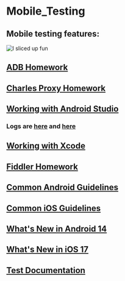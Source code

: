 # Mobile_Testing
## Mobile testing features:
![I sliced up fun](https://github.com/MariaDash/Mobile_Testing/blob/main/I%20sliced%20up%20fun.png)
## [ADB Homework](https://github.com/MariaDash/Mobile_Testing/tree/ADB_Debugging)
## [Charles Proxy Homework](https://github.com/MariaDash/Mobile_Testing/tree/Charles_Proxy)
## <a href="https://youtu.be/_Hin1l1Er8Y">Working with Android Studio</a>
### Logs are [here](https://github.com/MariaDash/Mobile_Testing/blob/main/logs.pdf) and [here](https://github.com/MariaDash/Mobile_Testing/blob/main/logs.txt)
## [Working with Xcode](https://github.com/MariaDash/Mobile_Testing/blob/main/Working%20in%20Xcode.md)
## [Fiddler Homework](https://github.com/MariaDash/Mobile_Testing/tree/Fiddler)
## [Common Android Guidelines](https://github.com/MariaDash/Mobile_Testing/blob/main/Common_Android_guidelines.md)
## [Common iOS Guidelines](https://github.com/MariaDash/Mobile_Testing/blob/main/Commom_iOS_guidelines.md)
## [What's New in Android 14](https://github.com/MariaDash/Mobile_Testing/blob/main/What's%20New%20in%20Android%2014.md)
## [What's New in iOS 17](https://github.com/MariaDash/Mobile_Testing/blob/main/What's%20New%20in%20iOS%2017.md)
## [Test Documentation](https://github.com/MariaDash/Test_documentation)

